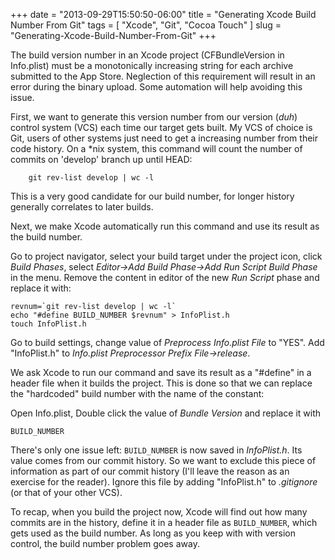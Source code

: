 +++
date = "2013-09-29T15:50:50-06:00"
title = "Generating Xcode Build Number From Git"
tags = [ "Xcode", "Git", "Cocoa Touch" ]
slug = "Generating-Xcode-Build-Number-From-Git"
+++

The build version number in an Xcode project (CFBundleVersion in Info.plist)
must be a monotonically increasing string for each archive submitted to the
App Store. Neglection of this requirement will result in an error during the
binary upload. Some automation will help avoiding this issue.

First, we want to generate this version number from our version (*duh*)
control system (VCS) each time our target gets built. My VCS of choice is Git, 
users of other systems just need to get a increasing number from their code
history. On a \*nix system, this command will count the number of commits on
'develop' branch up until HEAD:

        git rev-list develop | wc -l

This is a very good candidate for our build number, for longer history
generally correlates to later builds.

Next, we make Xcode automatically run this command and use its result as the
build number.

Go to project navigator, select your build target under the project icon,
click *Build Phases*, select *Editor→Add Build Phase→Add Run Script Build
Phase* in the menu. Remove the content in editor of the new *Run Script*
phase and replace it with:

    revnum=`git rev-list develop | wc -l`
    echo "#define BUILD_NUMBER $revnum" > InfoPlist.h
    touch InfoPlist.h

Go to build settings, change value of *Preprocess Info.plist File* to "YES".
Add "InfoPlist.h" to *Info.plist Preprocessor Prefix File→release*.

We ask Xcode to run our command and save its result as a "#define" in a header
file when it builds the project. This is done so that we can replace the
"hardcoded" build number with the name of the constant:

Open Info.plist, Double click the value of *Bundle Version* and replace it with

    BUILD_NUMBER

There's only one issue left: `BUILD_NUMBER` is now saved in *InfoPlist.h*. Its
value comes from our commit history. So we want to exclude this piece of
information as part of our commit history (I'll leave the reason as an exercise
for the reader). Ignore this file by adding "InfoPlist.h" to *.gitignore* (or
that of your other VCS).

To recap, when you build the project now, Xcode will find out how many commits
are in the history, define it in a header file as `BUILD_NUMBER`, which gets
used as the build number. As long as you keep with with version control, the
build number problem goes away.
